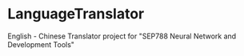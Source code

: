 # LanguageTranslator
English - Chinese Translator project for "SEP788 Neural Network and Development Tools"
